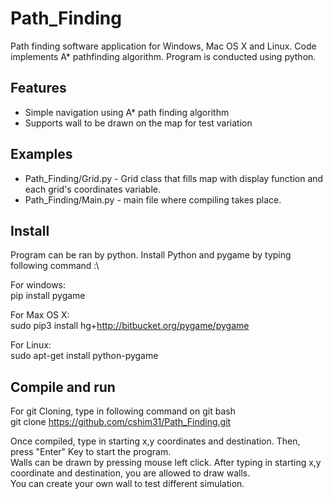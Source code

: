 # Path_Finding
Path finding software application for Windows, Mac OS X and Linux. Code implements A* pathfinding algorithm. Program is conducted using python.
## Features
* Simple navigation using A* path finding algorithm
* Supports wall to be drawn on the map for test variation

## Examples
* Path_Finding/Grid.py - Grid class that fills map with display function and each grid's coordinates variable.
* Path_Finding/Main.py - main file where compiling takes place. 
## Install
Program can be ran by python. Install Python and pygame by typing following command :\

For windows:\
pip install pygame

For Max OS X:\
sudo pip3 install hg+http://bitbucket.org/pygame/pygame

For Linux:\
sudo apt-get install python-pygame

## Compile and run
For git Cloning, type in following command on git bash\
git clone https://github.com/cshim31/Path_Finding.git 

Once compiled, type in starting x,y coordinates and destination. Then, press "Enter" Key to start the program.\
Walls can be drawn by pressing mouse left click. After typing in starting x,y coordinate and destination, you are allowed to draw walls.\
You can create your own wall to test different simulation.

